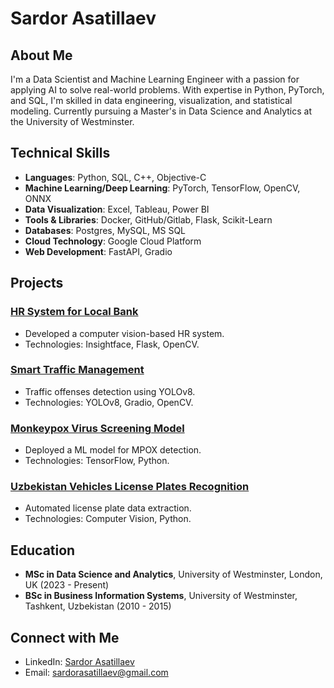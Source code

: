 # Sardor Asatillaev

## About Me
I'm a Data Scientist and Machine Learning Engineer with a passion for applying AI to solve real-world problems. With expertise in Python, PyTorch, and SQL, I'm skilled in data engineering, visualization, and statistical modeling. Currently pursuing a Master's in Data Science and Analytics at the University of Westminster.

## Technical Skills
- **Languages**: Python, SQL, C++, Objective-C
- **Machine Learning/Deep Learning**: PyTorch, TensorFlow, OpenCV, ONNX
- **Data Visualization**: Excel, Tableau, Power BI
- **Tools & Libraries**: Docker, GitHub/Gitlab, Flask, Scikit-Learn
- **Databases**: Postgres, MySQL, MS SQL
- **Cloud Technology**: Google Cloud Platform
- **Web Development**: FastAPI, Gradio

## Projects
### [HR System for Local Bank](https://github.com/leaderman77/hr)
- Developed a computer vision-based HR system.
- Technologies: Insightface, Flask, OpenCV.

### [Smart Traffic Management](https://github.com/leaderman77/traffic_laws)
- Traffic offenses detection using YOLOv8.
- Technologies: YOLOv8, Gradio, OpenCV.

### [Monkeypox Virus Screening Model](https://github.com/leaderman77/mpox_classification)
- Deployed a ML model for MPOX detection.
- Technologies: TensorFlow, Python.

### [Uzbekistan Vehicles License Plates Recognition](https://github.com/leaderman77/uzlpr)
- Automated license plate data extraction.
- Technologies: Computer Vision, Python.

## Education
- **MSc in Data Science and Analytics**, University of Westminster, London, UK (2023 - Present)
- **BSc in Business Information Systems**, University of Westminster, Tashkent, Uzbekistan (2010 - 2015)

## Connect with Me
- LinkedIn: [Sardor Asatillaev](https://www.linkedin.com/in/sardorasatillaev)
- Email: sardorasatillaev@gmail.com
